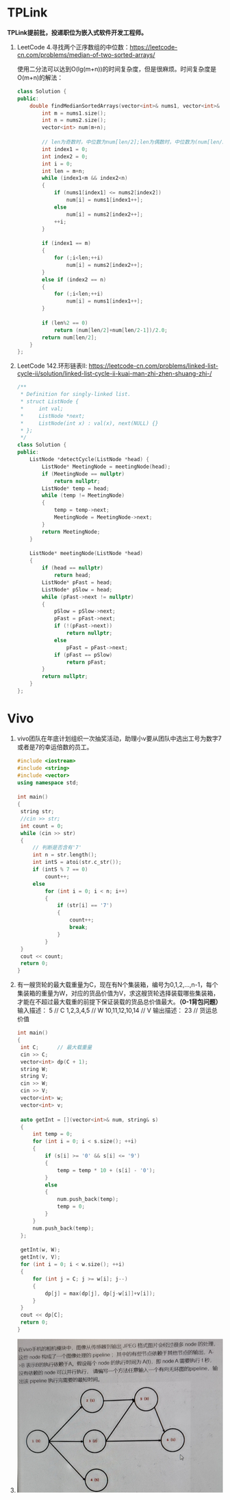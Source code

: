 # TPLink

**TPLink提前批，投递职位为嵌入式软件开发工程师。**

1. LeetCode 4.寻找两个正序数组的中位数：https://leetcode-cn.com/problems/median-of-two-sorted-arrays/

   使用二分法可以达到O(lg(m+n))的时间复杂度，但是很麻烦。时间复杂度是O(m+n)的解法：

   ```C++
   class Solution {
   public:
       double findMedianSortedArrays(vector<int>& nums1, vector<int>& nums2) {
           int m = nums1.size();
           int n = nums2.size();
           vector<int> num(m+n);
   
           // len为奇数时，中位数为num[len/2];len为偶数时，中位数为(num[len/2]+num[len/2-1])/2
           int index1 = 0;
           int index2 = 0;
           int i = 0;
           int len = m+n;
           while (index1<m && index2<n)
           {
               if (nums1[index1] <= nums2[index2])
                   num[i] = nums1[index1++];
               else
                   num[i] = nums2[index2++];
               ++i;
           }
   
           if (index1 == m)
           {
               for (;i<len;++i)
                   num[i] = nums2[index2++];
           }
           else if (index2 == n)
           {
               for (;i<len;++i)
                   num[i] = nums1[index1++];
           }
   
           if (len%2 == 0)
               return (num[len/2]+num[len/2-1])/2.0;
           return num[len/2];
       }
   };
   ```

   

2. LeetCode 142.环形链表II: https://leetcode-cn.com/problems/linked-list-cycle-ii/solution/linked-list-cycle-ii-kuai-man-zhi-zhen-shuang-zhi-/

   ```c++
   /**
    * Definition for singly-linked list.
    * struct ListNode {
    *     int val;
    *     ListNode *next;
    *     ListNode(int x) : val(x), next(NULL) {}
    * };
    */
   class Solution {
   public:
       ListNode *detectCycle(ListNode *head) {
           ListNode* MeetingNode = meetingNode(head);
           if (MeetingNode == nullptr)
               return nullptr;
           ListNode* temp = head;
           while (temp != MeetingNode)
           {
               temp = temp->next;
               MeetingNode = MeetingNode->next;
           }
           return MeetingNode;
       }
   
       ListNode* meetingNode(ListNode *head)
       {
           if (head == nullptr)
               return head;
           ListNode* pFast = head;
           ListNode* pSlow = head;
           while (pFast->next != nullptr)
           {
               pSlow = pSlow->next;
               pFast = pFast->next;
               if (!(pFast->next))
                   return nullptr;
               else
                   pFast = pFast->next;
               if (pFast == pSlow)
                   return pFast;
           }
           return nullptr;
       }
   };
   ```

# Vivo   

1. vivo团队在年底计划组织一次抽奖活动，助理小v要从团队中选出工号为数字7或者是7的幸运倍数的员工。

   ```C++
   #include <iostream>
   #include <string>
   #include <vector>
   using namespace std;
   
   int main()
   {
   	string str;
   	//cin >> str;
   	int count = 0;
   	while (cin >> str)
   	{
   		// 判断是否含有'7'
   		int n = str.length();
   		int intS = atoi(str.c_str());
   		if (intS % 7 == 0)
   			count++;
   		else
   			for (int i = 0; i < n; i++)
   			{
   				if (str[i] == '7')
   				{
   					count++;
   					break;
   				}
   			}
   	}
   	cout << count;
   	return 0;
   }
   ```

2. 有一艘货轮的最大载重量为C，现在有N个集装箱，编号为0,1,2,...,n-1，每个集装箱的重量为W，对应的货品价值为V，求这艘货轮选择装载哪些集装箱，才能在不超过最大载重的前提下保证装载的货品总价值最大。**（0-1背包问题）**
   输入描述：
   5  // C
   1,2,3,4,5  // W
   10,11,12,10,14  // V
   输出描述：
   23  // 货运总价值

   ```C++
   int main()
   {
   	int C;		// 最大载重量
   	cin >> C;
   	vector<int> dp(C + 1);
   	string W;
   	string V;
   	cin >> W;
   	cin >> V;
   	vector<int> w;
   	vector<int> v;
   	
   	auto getInt = [](vector<int>& num, string& s)
   	{
   		int temp = 0;
   		for (int i = 0; i < s.size(); ++i)
   		{
   			if (s[i] >= '0' && s[i] <= '9')
   			{
   				temp = temp * 10 + (s[i] - '0');
   			}
   			else
   			{
   				num.push_back(temp);
   				temp = 0;
   			}
   		}
   		num.push_back(temp);
   	};
   
   	getInt(w, W);
   	getInt(v, V);
   	for (int i = 0; i < w.size(); ++i)
   	{
   		for (int j = C; j >= w[i]; j--)
   		{
   			dp[j] = max(dp[j], dp[j-w[i]]+v[i]);
   		}
   	}
   	cout << dp[C];
   	return 0;
   }
   ```

3. ![image-20210618004430238](image/image-20210618004430238.png)

